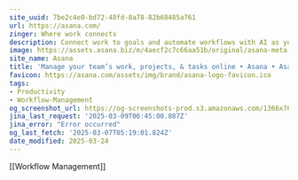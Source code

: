 ```yaml
---
site_uuid: 7be2c4e0-bd72-48fd-8a78-82b68485a761
url: https://asana.com/
zinger: Where work connects
description: Connect work to goals and automate workflows with AI as your teammate.
image: https://assets.asana.biz/m/4aecf2c7c66aa51b/original/asana-meta-coral-1x.png
site_name: Asana
title: 'Manage your team’s work, projects, & tasks online • Asana • Asana'
favicon: https://asana.com/assets/img/brand/asana-logo-favicon.ico
tags:
- Productivity
- Workflow-Management
og_screenshot_url: https://og-screenshots-prod.s3.amazonaws.com/1366x768/80/false/e5b40c7fcd19cfe504e457d139bc52af155b4cb5d39853147e654dd8cfe77aac.jpeg
jina_last_request: '2025-03-09T06:45:00.887Z'
jina_error: "Error occurred"
og_last_fetch: '2025-03-07T05:19:01.824Z'
date_modified: 2025-03-24
---
```



[[Workflow Management]]

